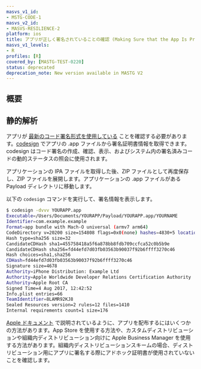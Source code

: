 ```yaml
---
masvs_v1_id:
- MSTG-CODE-1
masvs_v2_id:
- MASVS-RESILIENCE-2
platform: ios
title: アプリが正しく署名されていることの確認 (Making Sure that the App Is Properly Signed)
masvs_v1_levels:
- R
profiles: [R]
covered_by: [MASTG-TEST-0220]
status: deprecated
deprecation_note: New version available in MASTG V2
---
```


## 概要

## 静的解析

アプリが [最新のコード署名形式を使用している](https://developer.apple.com/documentation/xcode/using-the-latest-code-signature-format) ことを確認する必要があります。[codesign](../../../tools/ios/MASTG-TOOL-0114.md) でアプリの .app ファイルから署名証明書情報を取得できます。codesign はコード署名の作成、確認、表示、およびシステム内の署名済みコードの動的ステータスの照会に使用されます。

アプリケーションの IPA ファイルを取得した後、ZIP ファイルとして再度保存し、ZIP ファイルを展開します。アプリケーションの .app ファイルがある Payload ディレクトリに移動します。

以下の `codesign` コマンドを実行して、署名情報を表示します。

```bash
$ codesign -dvvv YOURAPP.app
Executable=/Users/Documents/YOURAPP/Payload/YOURAPP.app/YOURNAME
Identifier=com.example.example
Format=app bundle with Mach-O universal (armv7 arm64)
CodeDirectory v=20200 size=154808 flags=0x0(none) hashes=4830+5 location=embedded
Hash type=sha256 size=32
CandidateCDHash sha1=455758418a5f6a878bb8fdb709ccfca52c0b5b9e
CandidateCDHash sha256=fd44efd7d03fb03563b90037f92b6ffff3270c46
Hash choices=sha1,sha256
CDHash=fd44efd7d03fb03563b90037f92b6ffff3270c46
Signature size=4678
Authority=iPhone Distribution: Example Ltd
Authority=Apple Worldwide Developer Relations Certification Authority
Authority=Apple Root CA
Signed Time=4 Aug 2017, 12:42:52
Info.plist entries=66
TeamIdentifier=8LAMR92KJ8
Sealed Resources version=2 rules=12 files=1410
Internal requirements count=1 size=176
```

[Apple ドキュメント](https://developer.apple.com/business/distribute/ "Apple Business") で説明されているように、アプリを配布するにはいくつかの方法があります。App Store を使用する方法や、カスタムディストリビューションや組織内ディストリビューション向けに Apple Business Manager を使用する方法があります。組織内ディストリビューションスキームの場合、ディストリビューション用にアプリに署名する際にアドホック証明書が使用されていないことを確認します。

